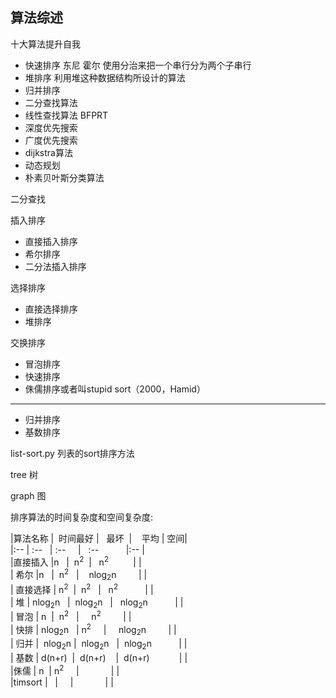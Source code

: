## 算法综述


十大算法提升自我

+ 快速排序 东尼 霍尔 使用分治来把一个串行分为两个子串行
+ 堆排序 利用堆这种数据结构所设计的算法
+ 归并排序
+ 二分查找算法
+ 线性查找算法 BFPRT
+ 深度优先搜索
+ 广度优先搜索
+ dijkstra算法
+ 动态规划
+ 朴素贝叶斯分类算法


二分查找

插入排序

+ 直接插入排序
+ 希尔排序
+ 二分法插入排序

选择排序

+ 直接选择排序
+ 堆排序

交换排序

+ 冒泡排序
+ 快速排序
+ 侏儒排序或者叫stupid sort（2000，Hamid）

______

+ 归并排序
+ 基数排序


list-sort.py 列表的sort排序方法

tree 树

graph 图


排序算法的时间复杂度和空间复杂度:   



|算法名称  |  时间最好 |   最坏  |    平均 | 空间|  
|:--  | :--   | :--     |   :--            |:--  |  
|直接插入  |n   |  n<sup>2</sup>  |   n<sup>2</sup>           | |  
| 希尔 |n   |  n<sup>2</sup>    |    nlog<sub>2</sub>n          | |  
| 直接选择 | n<sup>2</sup>  |  n<sup>2</sup>    |   n<sup>2</sup>            | |  
| 堆 | nlog<sub>2</sub>n   |  nlog<sub>2</sub>n    |   nlog<sub>2</sub>n            | |  
| 冒泡 | n  |  n<sup>2</sup>    |     n<sup>2</sup>          | |  
| 快排 | nlog<sub>2</sub>n   | n<sup>2</sup>     |     nlog<sub>2</sub>n          | |  
| 归并 |  nlog<sub>2</sub>n  |  nlog<sub>2</sub>n    |  nlog<sub>2</sub>n             | |  
| 基数 | d(n+r)  |  d(n+r)    |  d(n+r)             | |  
|侏儒  | n  | n<sup>2</sup>     |              | |  
|timsort  |   |     |              | |  



